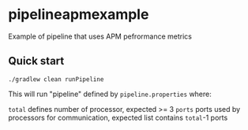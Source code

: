 # pipelineapmexample
Example of pipeline that uses APM pefrormance metrics

## Quick start
```
./gradlew clean runPipeline
```
This will run "pipeline" defined by `pipeline.properties` where:

`total` defines number of processor, expected >= 3
`ports` ports used by processors for communication, expected list contains `total`-1 ports
